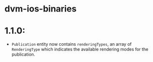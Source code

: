 # dvm-ios-binaries

# 1.1.0: 
* `Publication` entity now contains `renderingTypes`, an array of `RenderingType` which indicates the available rendering modes for the publication.
